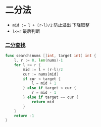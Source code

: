 # 二分法
- `mid := l + (r-l)/2` 防止溢出 下降取整
- `l<=r` 最后判断

### [二分查找](https://leetcode-cn.com/problems/insert-into-a-binary-search-tree)

```go
func search(nums []int, target int) int {
	l, r := 0, len(nums)-1
	for l <= r {
		mid := l + (r-l)/2
		cur := nums[mid]
		if cur < target {
			l = mid + 1
		} else if target < cur {
			r = mid - 1
		} else if target == cur {
			return mid
		}
	}
	return -1
}
```

